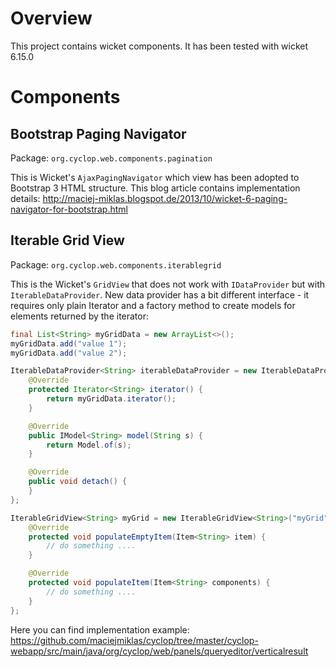 # Overview
This project contains wicket components. It has been tested with wicket 6.15.0

# Components

## Bootstrap Paging Navigator
Package: `org.cyclop.web.components.pagination`

This is Wicket's `AjaxPagingNavigator` which view has been adopted to Bootstrap 3 HTML structure. This blog article contains implementation details: http://maciej-miklas.blogspot.de/2013/10/wicket-6-paging-navigator-for-bootstrap.html

## Iterable Grid View
Package: `org.cyclop.web.components.iterablegrid`

This is the Wicket's `GridView` that does not work with `IDataProvider` but with `IterableDataProvider`. New data  provider has a bit different interface - it requires only plain Iterator and a factory method to create models for elements  returned by the iterator:

``` java
final List<String> myGridData = new ArrayList<>();
myGridData.add("value 1");
myGridData.add("value 2");

IterableDataProvider<String> iterableDataProvider = new IterableDataProvider<String>(10) {
	@Override
	protected Iterator<String> iterator() {
		return myGridData.iterator();
	}

	@Override
	public IModel<String> model(String s) {
		return Model.of(s);
	}

	@Override
	public void detach() {
	}
};

IterableGridView<String> myGrid = new IterableGridView<String>("myGrid", iterableDataProvider) {
	@Override
	protected void populateEmptyItem(Item<String> item) {
		// do something ....
	}

	@Override
	protected void populateItem(Item<String> components) {
		// do something ....
	}
};

```



Here you can find implementation example: https://github.com/maciejmiklas/cyclop/tree/master/cyclop-webapp/src/main/java/org/cyclop/web/panels/queryeditor/verticalresult


